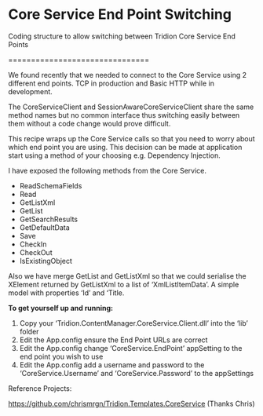 Core Service End Point Switching
===============================

Coding structure to allow switching between Tridion Core Service End Points

===============================

We found recently that we needed to connect to the Core Service using 2 different end points. TCP in production and Basic HTTP while in development. 

The CoreServiceClient and SessionAwareCoreServiceClient share the same method names but no common interface thus switching easily between them without a code change would prove difficult.

This recipe wraps up the Core Service calls so that you need to worry about which end point you are using. This decision can be made at application start using a method of your choosing e.g. Dependency Injection.

I have exposed the following methods from the Core Service. 

- ReadSchemaFields
- Read
- GetListXml
- GetList
- GetSearchResults
- GetDefaultData
- Save
- CheckIn
- CheckOut
- IsExistingObject

Also we have merge GetList and GetListXml so that we could serialise the XElement returned by GetListXml to a list of ‘XmlListItemData’. A simple model with properties ‘Id’ and ‘Title.

**To get yourself up and running:**

1. Copy your ‘Tridion.ContentManager.CoreService.Client.dll’ into the ‘lib’ folder
2. Edit the App.config ensure the End Point URLs are correct
3. Edit the App.config change ‘CoreService.EndPoint’ appSetting to the end point you wish to use
4. Edit the App.config add a username and password to the ‘CoreService.Username’ and ‘CoreService.Password’ to the appSettings

Reference Projects:

https://github.com/chrismrgn/Tridion.Templates.CoreService (Thanks Chris)
